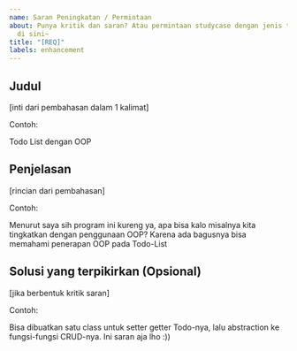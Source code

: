 ```yaml
---
name: Saran Peningkatan / Permintaan
about: Punya kritik dan saran? Atau permintaan studycase dengan jenis tertentu? Tuangkan
  di sini~
title: "[REQ]"
labels: enhancement
---
```


## Judul
[inti dari pembahasan dalam 1 kalimat]

Contoh:

Todo List dengan OOP

## Penjelasan
[rincian dari pembahasan]

Contoh:

Menurut saya sih program ini kureng ya, apa bisa kalo misalnya kita tingkatkan dengan penggunaan OOP? Karena ada bagusnya bisa memahami penerapan OOP pada Todo-List

## Solusi yang terpikirkan (Opsional)
[jika berbentuk kritik saran]

Contoh:

Bisa dibuatkan satu class untuk setter getter Todo-nya, lalu abstraction ke fungsi-fungsi CRUD-nya. Ini saran aja lho :))
